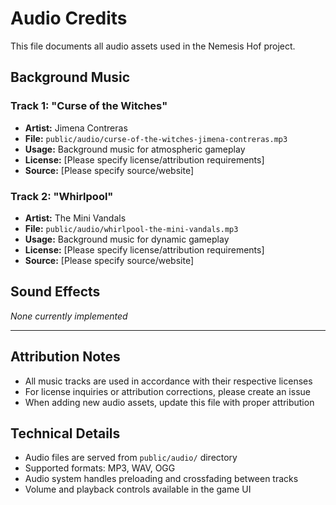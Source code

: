 # Audio Credits

This file documents all audio assets used in the Nemesis Hof project.

## Background Music

### Track 1: "Curse of the Witches"

- **Artist:** Jimena Contreras
- **File:** `public/audio/curse-of-the-witches-jimena-contreras.mp3`
- **Usage:** Background music for atmospheric gameplay
- **License:** [Please specify license/attribution requirements]
- **Source:** [Please specify source/website]

### Track 2: "Whirlpool"

- **Artist:** The Mini Vandals
- **File:** `public/audio/whirlpool-the-mini-vandals.mp3`
- **Usage:** Background music for dynamic gameplay
- **License:** [Please specify license/attribution requirements]
- **Source:** [Please specify source/website]

## Sound Effects

_None currently implemented_

---

## Attribution Notes

- All music tracks are used in accordance with their respective licenses
- For license inquiries or attribution corrections, please create an issue
- When adding new audio assets, update this file with proper attribution

## Technical Details

- Audio files are served from `public/audio/` directory
- Supported formats: MP3, WAV, OGG
- Audio system handles preloading and crossfading between tracks
- Volume and playback controls available in the game UI
